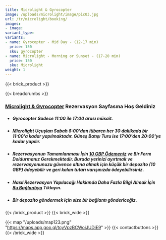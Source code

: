 ```yaml
---
title: Microlight & Gyrocopter
image: /uploads/microlight/image/pic03.jpg
url: /tr/microlight/booking/
images:
- image:
variant_type: 
variants:
- name: Gyrocopter - Mid Day - (12-17 min)
  price: 150
  sku: gyrocopter
- name: Microlight - Morning or Sunset - (17-20 min)
  price: 150
  sku: Microlight
weight: 1
---
```



{{< brick_product >}}

{{< breadcrumbs >}}

### [Microlight & Gyrocopter](/tr/microlight/) Rezervasyon Sayfasına Hoş Geldiniz

- ##### Gyrocopter Sadece 11:00 ile 17:00 arası müsait.

- ##### Microlight Uçuşları Sabah 6:00'dan itibaren her 30 dakikada bir 11:00'a kadar yapılmaktadır. Güneş Batışı Turu ise 17:00'den 20:00'ye kadar yapılır.

- ##### Rezervasyonun Tamamlanması İçin [10 GBP Ödemeniz](https://wise.com/pay/r/tzICApBIpjAHNB0) ve Bir Form Doldurmanız Gerekmektedir. Burada yerinizi ayırtmak ve rezervasyonunuzu güvence altına almak için küçük bir depozito (10 GBP) ödeyebilir ve geri kalan tutarı varışınızda ödeyebilirsiniz.

- ##### Nasıl Rezervasyon Yapılacağı Hakkında Daha Fazla Bilgi Almak İçin [Bu Bağlantıya](/howtobook/) Tıklayın.

- ##### Bir depozito göndermek için size bir bağlantı göndericeğiz.
{{< /brick_product >}}
{{< brick_wide >}}

{{< map "/uploads/map123.png" "https://maps.app.goo.gl/toyVpzBCWoiJUDiE9" >}}
{{< contactbuttons >}}
{{< /brick_wide >}}